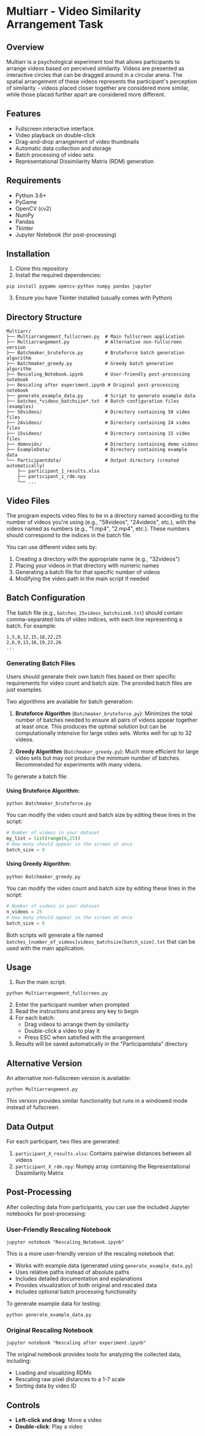 # Multiarr - Video Similarity Arrangement Task

## Overview
Multiarr is a psychological experiment tool that allows participants to arrange videos based on perceived similarity. Videos are presented as interactive circles that can be dragged around in a circular arena. The spatial arrangement of these videos represents the participant's perception of similarity - videos placed closer together are considered more similar, while those placed further apart are considered more different.

## Features
- Fullscreen interactive interface
- Video playback on double-click
- Drag-and-drop arrangement of video thumbnails
- Automatic data collection and storage
- Batch processing of video sets
- Representational Dissimilarity Matrix (RDM) generation

## Requirements
- Python 3.6+
- PyGame
- OpenCV (cv2)
- NumPy
- Pandas
- Tkinter
- Jupyter Notebook (for post-processing)

## Installation
1. Clone this repository
2. Install the required dependencies:
```
pip install pygame opencv-python numpy pandas jupyter
```
3. Ensure you have Tkinter installed (usually comes with Python)

## Directory Structure
```
Multiarr/
├── Multiarrangement_fullscreen.py  # Main fullscreen application
├── Multiarrangement.py             # Alternative non-fullscreen version
├── Batchmaker_bruteforce.py        # Bruteforce batch generation algorithm
├── Batchmaker_greedy.py            # Greedy batch generation algorithm
├── Rescaling_Notebook.ipynb        # User-friendly post-processing notebook
├── Rescaling after experiment.ipynb # Original post-processing notebook
├── generate_example_data.py        # Script to generate example data
├── batches_*videos_batchsize*.txt  # Batch configuration files (examples)
├── 58videos/                       # Directory containing 58 video files
├── 24videos/                       # Directory containing 24 video files
├── 15videos/                       # Directory containing 15 video files
├── demovids/                       # Directory containing demo videos
├── ExampleData/                    # Directory containing example data
└── Participantdata/                # Output directory (created automatically)
    ├── participant_1_results.xlsx
    ├── participant_1_rdm.npy
    └── ...
```

## Video Files
The program expects video files to be in a directory named according to the number of videos you're using (e.g., "58videos", "24videos", etc.), with the videos named as numbers (e.g., "1.mp4", "2.mp4", etc.). These numbers should correspond to the indices in the batch file.

You can use different video sets by:
1. Creating a directory with the appropriate name (e.g., "32videos")
2. Placing your videos in that directory with numeric names
3. Generating a batch file for that specific number of videos
4. Modifying the video path in the main script if needed

## Batch Configuration
The batch file (e.g., `batches_25videos_batchsize8.txt`) should contain comma-separated lists of video indices, with each line representing a batch. For example:
```
1,5,8,12,15,18,22,25
2,6,9,13,16,19,23,26
...
```

### Generating Batch Files
Users should generate their own batch files based on their specific requirements for video count and batch size. The provided batch files are just examples.

Two algorithms are available for batch generation:

1. **Bruteforce Algorithm** (`Batchmaker_bruteforce.py`): Minimizes the total number of batches needed to ensure all pairs of videos appear together at least once. This produces the optimal solution but can be computationally intensive for large video sets. Works well for up to 32 videos.

2. **Greedy Algorithm** (`Batchmaker_greedy.py`): Much more efficient for large video sets but may not produce the minimum number of batches. Recommended for experiments with many videos.

To generate a batch file:

#### Using Bruteforce Algorithm:
```
python Batchmaker_bruteforce.py
```
You can modify the video count and batch size by editing these lines in the script:
```python
# Number of videos in your dataset
my_list = list(range(0,25))
# How many should appear in the screen at once
batch_size = 8
```

#### Using Greedy Algorithm:
```
python Batchmaker_greedy.py
```
You can modify the video count and batch size by editing these lines in the script:
```python
# Number of videos in your dataset
n_videos = 25
# How many should appear in the screen at once
batch_size = 8
```

Both scripts will generate a file named `batches_[number_of_videos]videos_batchsize[batch_size].txt` that can be used with the main application.

## Usage
1. Run the main script:
```
python Multiarrangement_fullscreen.py
```
2. Enter the participant number when prompted
3. Read the instructions and press any key to begin
4. For each batch:
   - Drag videos to arrange them by similarity
   - Double-click a video to play it
   - Press ESC when satisfied with the arrangement
5. Results will be saved automatically in the "Participantdata" directory

## Alternative Version
An alternative non-fullscreen version is available:
```
python Multiarrangement.py
```
This version provides similar functionality but runs in a windowed mode instead of fullscreen.

## Data Output
For each participant, two files are generated:
1. `participant_X_results.xlsx`: Contains pairwise distances between all videos
2. `participant_X_rdm.npy`: Numpy array containing the Representational Dissimilarity Matrix

## Post-Processing
After collecting data from participants, you can use the included Jupyter notebooks for post-processing:

### User-Friendly Rescaling Notebook
```
jupyter notebook "Rescaling_Notebook.ipynb"
```
This is a more user-friendly version of the rescaling notebook that:
- Works with example data (generated using `generate_example_data.py`)
- Uses relative paths instead of absolute paths
- Includes detailed documentation and explanations
- Provides visualization of both original and rescaled data
- Includes optional batch processing functionality

To generate example data for testing:
```
python generate_example_data.py
```

### Original Rescaling Notebook
```
jupyter notebook "Rescaling after experiment.ipynb"
```
The original notebook provides tools for analyzing the collected data, including:
- Loading and visualizing RDMs
- Rescaling raw pixel distances to a 1-7 scale
- Sorting data by video ID

## Controls
- **Left-click and drag**: Move a video
- **Double-click**: Play a video
